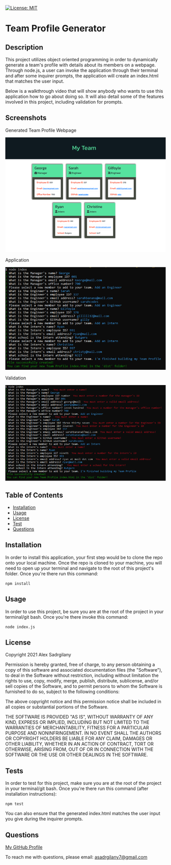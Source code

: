[![License: MIT](https://img.shields.io/badge/License-MIT-yellow.svg)](https://opensource.org/licenses/MIT)

# Team Profile Generator

## Description

This project utilizes object oriented programming in order to dynamically generate a team's profile with details about its members on a webpage. Through node.js, a user can invoke the application through their terminal and after some inquirer prompts, the application will create an index.html that matches the user input.

Below is a walkthrough video that will show anybody who wants to use this application how to go about doing so. It will also detail some of the features involved in this project, including validation for prompts.

## Screenshots

Generated Team Profile Webpage

![Webpage](./assets/images/webpage_screenshot.PNG)

Application

![Success](./assets/images/success_screenshot.PNG)

Validation

![Validation](./assets/images/validation_screenshot.PNG)

## Table of Contents

* [Installation](#installation)
* [Usage](#usage)
* [License](#license)
* [Test](#tests)
* [Questions](#questions)

## Installation

In order to install this application, your first step would be to clone the repo onto your local machine. Once the repo is cloned to your machine, you will need to open up your terminal and navigate to the root of this project's folder. Once you're there run this command:

```
npm install
```

## Usage

In order to use this project, be sure you are at the root of the project in your terminal/git bash. Once you're there invoke this command:

```
node index.js
```

## License

Copyright 2021 Alex Sadrgilany

Permission is hereby granted, free of charge, to any person obtaining a copy 
of this software and associated documentation files (the "Software"), to deal 
in the Software without restriction, including without limitation the rights to 
use, copy, modify, merge, publish, distribute, sublicense, and/or sell copies of the 
Software, and to permit persons to whom the Software is furnished to do so, 
subject to the following conditions:

The above copyright notice and this permission notice shall be included in all 
copies or substantial portions of the Software.

THE SOFTWARE IS PROVIDED "AS IS", WITHOUT WARRANTY OF ANY KIND, EXPRESS OR IMPLIED, 
INCLUDING BUT NOT LIMITED TO THE WARRANTIES OF MERCHANTABILITY, FITNESS FOR A 
PARTICULAR PURPOSE AND NONINFRINGEMENT. IN NO EVENT SHALL THE AUTHORS OR COPYRIGHT 
HOLDERS BE LIABLE FOR ANY CLAIM, DAMAGES OR OTHER LIABILITY, WHETHER IN AN ACTION OF 
CONTRACT, TORT OR OTHERWISE, ARISING FROM, OUT OF OR IN CONNECTION WITH THE SOFTWARE 
OR THE USE OR OTHER DEALINGS IN THE SOFTWARE.

## Tests

In order to test for this project, make sure you are at the root of the project in your terminal/git bash. Once you're there run this command (after installation instructions):

```
npm test
```

You can also ensure that the generated index.html matches the user input you give during the inquirer prompts.

## Questions

[My GitHub Profile](https://github.com/asadg7)

To reach me with questions, please email: asadrgilany7@gmail.com

